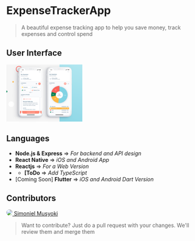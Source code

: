 # ExpenseTrackerApp

> A beautiful expense tracking app to help you save money, track expenses and control spend

## User Interface

<a href="https://dribbble.com/shots/6037420-Expense-Tracker-App/attachments/6037420-Expense-Tracker-App?mode=media">
<img src="./assets/money_tracker_app.webp" width="200"/>
</a>

## Languages

- **Node.js & Express** => _For backend and API design_
- **React Native** => _iOS and Android App_
- **Reactjs** => _For a Web Version_
- - **[ToDo** => _Add TypeScript_
- [Coming Soon] **Flutter** => _iOS and Android Dart Version_

## Contributors

<a href="https://simonielmusyoki.com/">
<img src="https://avatars0.githubusercontent.com/u/30719875?s=460&u=042137abc36ce6d5e72f0a8b00b0393bd2025adc&v=4" width="50" style="border-radius: 50%;" /> Simoniel Musyoki</a>

> Want to contribute? Just do a pull request with your changes. We'll review them and merge them
